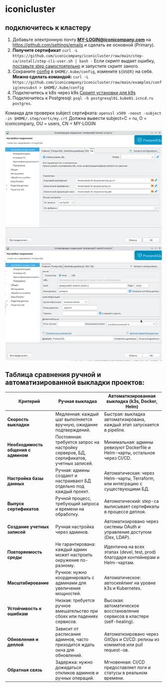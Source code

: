 # iconicluster

## подключитесь к кластеру
1. Добавьте электронную почту **MY-LOGIN@iconicompany.com** на https://github.com/settings/emails и сделать ее основной (Primary).
2. **Получите сертификат** `curl -L https://github.com/iconicompany/iconicluster/raw/main/step-ca/install/step-cli-user.sh | bash -`
Если скрипт выдает ошибку, [поставьте step самостоятельно](https://github.com/smallstep/cli/releases) и запустите скрипт заного.
4. Сохраните [config](https://github.com/iconicompany/iconicluster/blob/main/examples/config) 
в `$HOME/.kube/config`, измените `${USER}` на себя. **Можно сделать командой:**
`curl -L https://github.com/iconicompany/iconicluster/raw/main/examples/config|envsubst > $HOME/.kube/config`
5. Подключитесь к k8s через k9s
[Скрипт установки для k9s](https://github.com/iconicompany/osboxes/raw/master/ubuntu/apps/k9s.sh) 
6. Подключитесь к Postgresql: `psql -h postgresql01.kube01.icncd.ru postgres`.

Команда для проверки subject сертифката:
`openssl x509 -noout -subject -in $HOME/.step/certs/my.crt`
Должна вывести subject=C = ru, O = iconicompany, OU = users, CN = MY-LOGIN

![dbeaver01.jpg](docs/dbeaver01.jpg)
![dbeaver02.jpg](docs/dbeaver02.jpg)


## Таблица сравнения ручной и автоматизированной выкладки проектов:

| **Критерий**                          | **Ручная выкладка**                                                                 | **Автоматизированная выкладка (k3s, Docker, Helm)**                               |
|----------------------------------------|-------------------------------------------------------------------------------------|-----------------------------------------------------------------------------------|
| **Скорость выкладки**                  | Медленная: каждый шаг выполняется вручную, ожидание подтверждений.                   | Быстрая: выкладка автоматизирована, каждый этап запускается в pipeline.           |
| **Необходимость общения с админом**    | Постоянная: требуется запрос на настройку серверов, БД, сертификатов, учетных записей.| Минимальная: админы ревизуют Dockerfile и Helm-чарты, остальное через CI/CD.      |
| **Настройка базы данных**              | Ручная: админы создают и настраивают БД отдельно под каждый проект.                  | Автоматическая: через Helm-чарты, Terraform, или интеграцию с существующими БД.   |
| **Выпуск сертификатов**                | Ручной процесс, требующий запроса и времени на обработку.                            | Автоматический: step-ca выписывает сертификаты в процессе деплоя.                 |
| **Создание учетных записей**           | Ручная настройка через админов.                                                     | Автоматизировано через системы OAuth и управление доступом (Dex, LDAP).           |
| **Повторяемость среды**                | Не гарантирована: каждый админ может настроить окружение по-разному.                 | Идентична на всех этапах (devel, test, prod) благодаря контейнерам и Helm-чартам. |
| **Масштабирование**                    | Ручное: нужно координировать с админами для увеличения мощностей.                    | Автоматическое: автоскейлинг на уровне k3s и Kubernetes.                          |
| **Устойчивость к ошибкам**             | Низкая: требуется ручное вмешательство при сбоях или падениях сервисов.               | Высокая: автоматическое восстановление сервисов в кластере (self-healing).        |
| **Обновления и деплой**                | Зависит от расписания админов, часто приходится ждать окна для обновлений.           | Автоматизировано через GitOps и CI/CD: релизы из коммитов или pull request-ов.    |
| **Обратная связь**                     | Задержка: нужно дожидаться откликов админов и ручных операций.                      | Мгновенная: CI/CD предоставляет логи и статусы в реальном времени.               |

